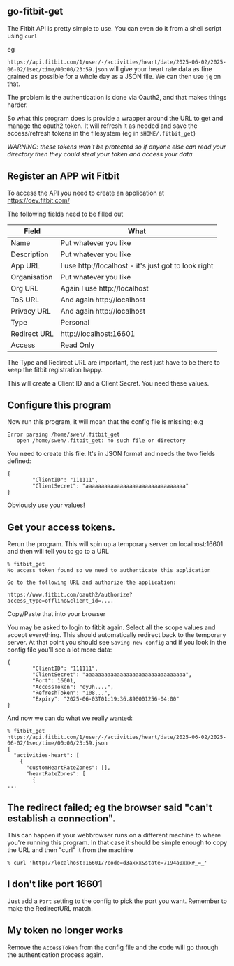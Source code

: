 ## go-fitbit-get

The Fitbit API is pretty simple to use.  You can even do it from a shell
script using `curl`

eg

`https://api.fitbit.com/1/user/-/activities/heart/date/2025-06-02/2025-06-02/1sec/time/00:00/23:59.json` will give your heart rate data as fine grained as
possible for a whole day as a JSON file.  We can then use `jq` on that.

The problem is the authentication is done via Oauth2, and that makes things
harder.

So what this program does is provide a wrapper around the URL to get and
manage the oauth2 token.  It will refresh it as needed and save the
access/refresh tokens in the filesystem (eg in `$HOME/.fitbit_get`)

*WARNING: these tokens won't be protected so if anyone else can read your directory then they could steal your token and access your data*


## Register an APP wit Fitbit

To access the API you need to create an application at https://dev.fitbit.com/

The following fields need to be filled out

| Field | What |
| - | - |
| Name | Put whatever you like |
| Description | Put whatever you like |
| App URL | I use http://localhost - it's just got to look right |
| Organisation | Put whatever you like |
| Org URL | Again I use http://localhost |
| ToS URL | And again http://localhost |
| Privacy URL | And again http://localhost |
| Type | Personal |
| Redirect URL | http://localhost:16601 |
| Access | Read Only |

The Type and Redirect URL are important, the rest just have to be there
to keep the fitbit registration happy.

This will create a Client ID and a Client Secret.  You need these values.


## Configure this program

Now run this program, it will moan that the config file is missing; e.g

```
Error parsing /home/sweh/.fitbit_get
   open /home/sweh/.fitbit_get: no such file or directory

```

You need to create this file.  It's in JSON format and needs the two
fields defined:

```
{
        "ClientID": "111111",
        "ClientSecret": "aaaaaaaaaaaaaaaaaaaaaaaaaaaaaaaa"
}
````

Obviously use your values!

## Get your access tokens.

Rerun the program.  This will spin up a temporary server on localhost:16601
and then will tell you to go to a URL

```
% fitbit_get
No access token found so we need to authenticate this application

Go to the following URL and authorize the application:

https://www.fitbit.com/oauth2/authorize?access_type=offline&client_id=....
```

Copy/Paste that into your browser

You may be asked to login to fitbit again.  Select all the scope values
and accept everything.  This should automatically redirect back to
the temporary server.  At that point you should see `Saving new config`
and if you look in the config file you'll see a lot more data:

```
{
        "ClientID": "111111",
        "ClientSecret": "aaaaaaaaaaaaaaaaaaaaaaaaaaaaaaaa",
        "Port": 16601,
        "AccessToken": "eyJh....",
        "RefreshToken": "108...",
        "Expiry": "2025-06-03T01:19:36.890001256-04:00"
}
```

And now we can do what we really wanted:
```
% fitbit_get https://api.fitbit.com/1/user/-/activities/heart/date/2025-06-02/2025-06-02/1sec/time/00:00/23:59.json
{
  "activities-heart": [
    {
      "customHeartRateZones": [],
      "heartRateZones": [
        {
...
```

## The redirect failed; eg the browser said "can't establish a connection".

This can happen if your webbrowser runs on a different machine to where
you're running this program.  In that case it should be simple enough to
copy the URL and then "curl" it from the machine

```
% curl 'http://localhost:16601/?code=d3axxx&state=7194a0xxx#_=_'
```

## I don't like port 16601

Just add a `Port` setting to the config to pick the port you want.  Remember
to make the RedirectURL match.

## My token no longer works

Remove the `AccessToken` from the config file and the code will go through
the authentication process again.


